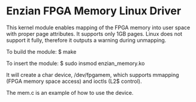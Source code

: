 # Enzian FPGA Memory Linux Driver

This kernel module enables mapping of the FPGA memory into user space with proper page attributes.
It supports only 1GB pages. Linux does not support it fully, therefore it outputs a warning during unmapping.

To build the module:
$ make

To insert the module:
$ sudo insmod enzian_memory.ko

It will create a char device, /dev/fpgamem, which supports mmapping (FPGA memory space access) and ioctls (L2$ control).

The mem.c is an example of how to use the device.
